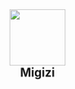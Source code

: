 <h2 align='center'>
  <img src="https://cdn.discordapp.com/attachments/653733403841134600/998507974802817065/IMG_6752.png" height='100px' width='100px' />
  <br> 
  Migizi
</h2>
